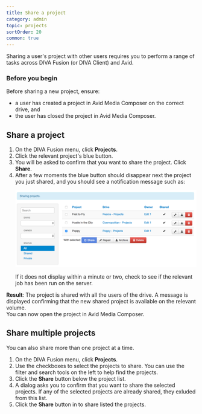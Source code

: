 ```yaml
---
title: Share a project
category: admin
topic: projects
sortOrder: 20
common: true
---
```


Sharing a user's project with other users requires you to perform a range of tasks across DIVA Fusion (or DIVA Client) and Avid.

### Before you begin

Before sharing a new project, ensure:

  - a user has created a project in Avid Media Composer on the correct drive, and
  - the user has closed the project in Avid Media Composer.

## Share a project

<ol>

  <li>On the DIVA Fusion menu, click <strong>Projects</strong>.</li>

  <li>Click the relevant project's blue <i class="fa fa-share-square-o"></i> button.</li>

  <li>You will be asked to confirm that you want to share the project. Click <strong>Share</strong>.</li>

  <li>
    After a few moments the blue <i class="fa fa-share-square-o"></i> button should disappear next the project you just shared, and you should see a notification message such as:
    <p><img src="/images/v2/fusion/project-list-shared.png" alt="Project after sharing"/></p>
    <p>If it does not display within a minute or two, check to see if the relevant job has been run on the server.</p>
</ol>

<p class="tip tip--result">
  <strong>Result</strong>:
  The project is shared with all the users of the drive. A message is displayed confirming that the new shared project is available on the relevant volume.<br/>
  You can now open the project in Avid Media Composer.
</p>

<h2>Share multiple projects</h2>

You can also share more than one project at a time.

<ol>

  <li>On the DIVA Fusion menu, click <strong>Projects</strong>.</li>

  <li>Use the checkboxes to select the projects to share. You can use the filter and search tools on the left to help find the projects.</li>

  <li>Click the <i class="fa fa-share-square-o"></i> <strong>Share</strong> button below the project list.</li>

  <li>
    A dialog asks you to confirm that you want to share the selected projects.
    If any of the selected projects are already shared, they exluded from this list.
  </li>

  <li>Click the <i class="fa fa-share-square-o"></i> <strong>Share</strong> button in to share listed the projects.</li>
</ol>